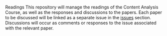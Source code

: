 Readings
This repository will manage the readings of the Content Analysis Course, as well as the responses and discussions to the papers. Each paper to be discussed will be linked as a separate issue in the [issues](https://github.com/UChicago-Computational-Content-Analysis/Readings-Responses/issues) section. Discussions will occur as comments or responses to the issue associated with the relevant paper.
